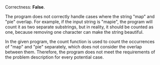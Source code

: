Correctness: **False**.

The program does not correctly handle cases where the string "map" and "pie" overlap. For example, if the input string is "mapie", the program will count it as two separate substrings, but in reality, it should be counted as one, because removing one character can make the string beautiful. 

In the given program, the count function is used to count the occurrences of "map" and "pie" separately, which does not consider the overlap between them. Therefore, the program does not meet the requirements of the problem description for every potential case.